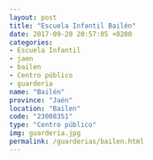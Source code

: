 ```yaml
---
layout: post
title: "Escuela Infantil Bailén"
date: 2017-09-20 20:57:05 +0200
categories:
- Escuela Infantil
- jaen
- bailen
- Centro público
- guarderia
name: "Bailén"
province: "Jaén"
location: "Bailen"
code: "23008351"
type: "Centro público"
img: guarderia.jpg
permalink: /guarderias/bailen.html
---
```

